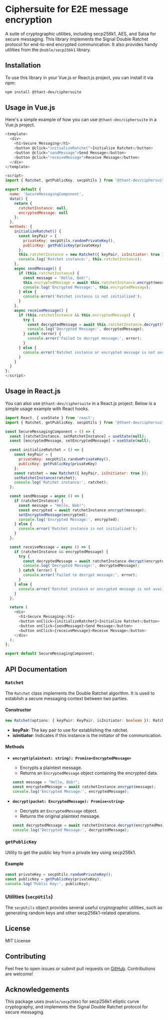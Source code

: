 # Ciphersuite for E2E message encryption

A suite of cryptographic utilities, including secp256k1, AES, and Salsa for secure messaging. This library implements the Signal Double Ratchet protocol for end-to-end encrypted communication. It also provides handy utilities from the `@noble/secp256k1` library.

## Installation

To use this library in your Vue.js or React.js project, you can install it via npm:

```bash
npm install @thant-dev/ciphersuite
```

## Usage in Vue.js

Here's a simple example of how you can use `@thant-dev/ciphersuite` in a Vue.js project.

```javascript
<template>
  <div>
    <h1>Secure Messaging</h1>
    <button @click="initializeRatchet">Initialize Ratchet</button>
    <button @click="sendMessage">Send Message</button>
    <button @click="receiveMessage">Receive Message</button>
  </div>
</template>

<script>
import { Ratchet, getPublicKey, secpUtils } from '@thant-dev/ciphersuite';

export default {
  name: 'SecureMessagingComponent',
  data() {
    return {
      ratchetInstance: null,
      encryptedMessage: null
    };
  },
  methods: {
    initializeRatchet() {
      const keyPair = {
        privateKey: secpUtils.randomPrivateKey(),
        publicKey: getPublicKey(privateKey)
      };
      this.ratchetInstance = new Ratchet({ keyPair, isInitiator: true });
      console.log('Ratchet instance:', this.ratchetInstance);
    },
    async sendMessage() {
      if (this.ratchetInstance) {
        const message = "Hello, Bob!";
        this.encryptedMessage = await this.ratchetInstance.encrypt(message);
        console.log('Encrypted Message:', this.encryptedMessage);
      } else {
        console.error('Ratchet instance is not initialized');
      }
    },
    async receiveMessage() {
      if (this.ratchetInstance && this.encryptedMessage) {
        try {
          const decryptedMessage = await this.ratchetInstance.decrypt(this.encryptedMessage);
          console.log('Decrypted Message:', decryptedMessage);
        } catch (error) {
          console.error('Failed to decrypt message:', error);
        }
      } else {
        console.error('Ratchet instance or encrypted message is not available');
      }
    }
  }
};
</script>
```

## Usage in React.js

You can also use `@thant-dev/ciphersuite` in a React.js project. Below is a simple usage example with React hooks.

```javascript
import React, { useState } from 'react';
import { Ratchet, getPublicKey, secpUtils } from '@thant-dev/ciphersuite';

const SecureMessagingComponent = () => {
  const [ratchetInstance, setRatchetInstance] = useState(null);
  const [encryptedMessage, setEncryptedMessage] = useState(null);

  const initializeRatchet = () => {
    const keyPair = {
      privateKey: secpUtils.randomPrivateKey(),
      publicKey: getPublicKey(privateKey)
    };
    const ratchet = new Ratchet({ keyPair, isInitiator: true });
    setRatchetInstance(ratchet);
    console.log('Ratchet instance:', ratchet);
  };

  const sendMessage = async () => {
    if (ratchetInstance) {
      const message = "Hello, Bob!";
      const encrypted = await ratchetInstance.encrypt(message);
      setEncryptedMessage(encrypted);
      console.log('Encrypted Message:', encrypted);
    } else {
      console.error('Ratchet instance is not initialized');
    }
  };

  const receiveMessage = async () => {
    if (ratchetInstance && encryptedMessage) {
      try {
        const decryptedMessage = await ratchetInstance.decrypt(encryptedMessage);
        console.log('Decrypted Message:', decryptedMessage);
      } catch (error) {
        console.error('Failed to decrypt message:', error);
      }
    } else {
      console.error('Ratchet instance or encrypted message is not available');
    }
  };

  return (
    <div>
      <h1>Secure Messaging</h1>
      <button onClick={initializeRatchet}>Initialize Ratchet</button>
      <button onClick={sendMessage}>Send Message</button>
      <button onClick={receiveMessage}>Receive Message</button>
    </div>
  );
};

export default SecureMessagingComponent;
```

## API Documentation

### `Ratchet`
The `Ratchet` class implements the Double Ratchet algorithm. It is used to establish a secure messaging context between two parties.

#### Constructor
```typescript
new Ratchet(options: { keyPair: KeyPair, isInitiator: boolean }): Ratchet
```
- **keyPair**: The key pair to use for establishing the ratchet.
- **isInitiator**: Indicates if this instance is the initiator of the communication.

#### Methods

- **`encrypt(plaintext: string): Promise<EncryptedMessage>`**
  - Encrypts a plaintext message.
  - Returns an `EncryptedMessage` object containing the encrypted data.

  ```javascript
  const message = "Hello, Bob!";
  const encryptedMessage = await ratchetInstance.encrypt(message);
  console.log('Encrypted Message:', encryptedMessage);
  ```

- **`decrypt(packet: EncryptedMessage): Promise<string>`**
  - Decrypts an `EncryptedMessage` object.
  - Returns the original plaintext message.

  ```javascript
  const decryptedMessage = await ratchetInstance.decrypt(encryptedMessage);
  console.log('Decrypted Message:', decryptedMessage);
  ```

### `getPublicKey`
Utility to get the public key from a private key using secp256k1.

#### Example
```javascript
const privateKey = secpUtils.randomPrivateKey();
const publicKey = getPublicKey(privateKey);
console.log('Public Key:', publicKey);
```

### Utilities (`secpUtils`)
The `secpUtils` object provides several useful cryptographic utilities, such as generating random keys and other secp256k1-related operations.

## License

MIT License

## Contributing

Feel free to open issues or submit pull requests on [GitHub](https://github.com/yourusername/your-repository). Contributions are welcome!

## Acknowledgements

This package uses `@noble/secp256k1` for secp256k1 elliptic curve cryptography, and implements the Signal Double Ratchet protocol for secure messaging.

